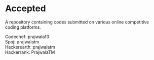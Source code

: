 # Accepted

A repository containing codes submitted on various online competitive coding platforms.

Codechef: prajwala13                                       
Spoj: prajwalatm   
Hackerearth: prajwalatm   
Hackerrank: PrajwalaTM  
